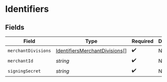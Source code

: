 # Identifiers


## Fields

| Field                                                                                 | Type                                                                                  | Required                                                                              | Description                                                                           | Example                                                                               |
| ------------------------------------------------------------------------------------- | ------------------------------------------------------------------------------------- | ------------------------------------------------------------------------------------- | ------------------------------------------------------------------------------------- | ------------------------------------------------------------------------------------- |
| `merchantDivisions`                                                                   | [IdentifiersMerchantDivisions](../../models/shared/identifiersmerchantdivisions.md)[] | :heavy_check_mark:                                                                    | N/A                                                                                   | [object Object],[object Object]                                                       |
| `merchantId`                                                                          | *string*                                                                              | :heavy_check_mark:                                                                    | N/A                                                                                   | 8fd9diIy59sj                                                                          |
| `signingSecret`                                                                       | *string*                                                                              | :heavy_check_mark:                                                                    | N/A                                                                                   | xf833434fg2cffos92632aa6e1e4fc627a9385045gdj937fg2a127gi93cgos873                     |